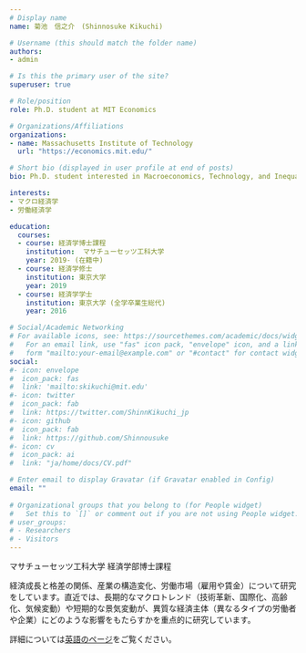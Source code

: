 ```yaml
---
# Display name
name: 菊池　信之介　(Shinnosuke Kikuchi)

# Username (this should match the folder name)
authors:
- admin

# Is this the primary user of the site?
superuser: true

# Role/position
role: Ph.D. student at MIT Economics

# Organizations/Affiliations
organizations:
- name: Massachusetts Institute of Technology
  url: "https://economics.mit.edu/"

# Short bio (displayed in user profile at end of posts)
bio: Ph.D. student interested in Macroeconomics, Technology, and Inequality

interests:
- マクロ経済学
- 労働経済学

education:
  courses:
  - course: 経済学博士課程
    institution:  マサチューセッツ工科大学
    year: 2019- (在籍中)
  - course: 経済学修士
    institution: 東京大学
    year: 2019
  - course: 経済学学士
    institution: 東京大学 (全学卒業生総代)
    year: 2016

# Social/Academic Networking
# For available icons, see: https://sourcethemes.com/academic/docs/widgets/#icons
#   For an email link, use "fas" icon pack, "envelope" icon, and a link in the
#   form "mailto:your-email@example.com" or "#contact" for contact widget.
social:
#- icon: envelope
#  icon_pack: fas
#  link: 'mailto:skikuchi@mit.edu'
#- icon: twitter
#  icon_pack: fab
#  link: https://twitter.com/ShinnKikuchi_jp
#- icon: github
#  icon_pack: fab
#  link: https://github.com/Shinnousuke
#- icon: cv
#  icon_pack: ai
#  link: "ja/home/docs/CV.pdf"

# Enter email to display Gravatar (if Gravatar enabled in Config)
email: ""
  
# Organizational groups that you belong to (for People widget)
#   Set this to `[]` or comment out if you are not using People widget.  
# user_groups:
# - Researchers
# - Visitors
---
```


マサチューセッツ工科大学 経済学部博士課程

経済成長と格差の関係、産業の構造変化、労働市場（雇用や賃金）について研究をしています。直近では、長期的なマクロトレンド（技術革新、国際化、高齢化、気候変動）や短期的な景気変動が、異質な経済主体（異なるタイプの労働者や企業）にどのような影響をもたらすかを重点的に研究しています。  

詳細については[英語のページ](https://shinnosuke-kikuchi.com/en/)をご覧ください。